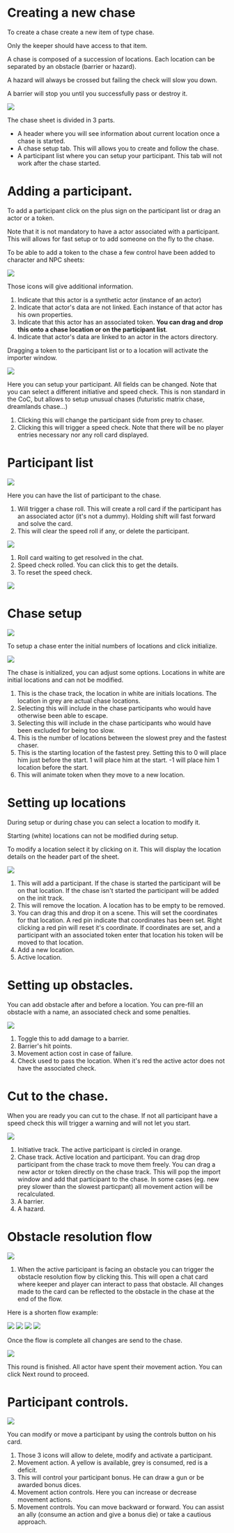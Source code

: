 # Creating a new chase

To create a chase create a new item of type chase.

Only the keeper should have access to that item.

A chase is composed of a succession of locations. Each location can be separated by an obstacle (barrier or hazard).

A hazard will always be crossed but failing the check will slow you down.

A barrier will stop you until you successfully pass or destroy it.

![](../../assets/manual/chases/new_chase.webp)

The chase sheet is divided in 3 parts.

- A header where you will see information about current location once a chase is started.
- A chase setup tab. This will allows you to create and follow the chase.
- A participant list where you can setup your participant. This tab will not work after the chase started.

# Adding a participant.

To add a participant click on the plus sign on the participant list or drag an actor or a token.

Note that it is not mandatory to have a actor associated with a participant. This will allows for fast setup or to add someone on the fly to the chase.

To be able to add a token to the chase a few control have been added to character and NPC sheets:

![](../../assets/manual/chases/new_controls.webp)

Those icons will give additional information.

1. Indicate that this actor is a synthetic actor (instance of an actor)
2. Indicate that actor's data are not linked. Each instance of that actor has his own properties.
3. Indicate that this actor has an associated token. **You can drag and drop this onto a chase location or on the participant list**.
4. Indicate that actor's data are linked to an actor in the actors directory.

Dragging a token to the participant list or to a location will activate the importer window.

![](../../assets/manual/chases/new_participant.webp)

Here you can setup your participant. All fields can be changed. Note that you can select a different initiative and speed check. This is non standard in the CoC, but allows to setup unusual chases (futuristic matrix chase, dreamlands chase...)

1. Clicking this will change the participant side from prey to chaser.
2. Clicking this will trigger a speed check. Note that there will be no player entries necessary nor any roll card displayed.

# Participant list

![](../../assets/manual/chases/participant_list.webp)

Here you can have the list of participant to the chase.

1. Will trigger a chase roll. This will create a roll card if the participant has an associated actor (it's not a dummy). Holding shift will fast forward and solve the card.
2. This will clear the speed roll if any, or delete the participant.

![](../../assets/manual/chases/participant_list_2.webp)

1. Roll card waiting to get resolved in the chat.
2. Speed check rolled. You can click this to get the details.
3. To reset the speed check.

![](../../assets/manual/chases/roll_card.webp)

# Chase setup

![](../../assets/manual/chases/chase_init.webp)

To setup a chase enter the initial numbers of locations and click initialize.

![](../../assets/manual/chases/chase_initialized.webp)

The chase is initialized, you can adjust some options. Locations in white are initial locations and can not be modified.

1. This is the chase track, the location in white are initials locations. The location in grey are actual chase locations.
2. Selecting this will include in the chase participants who would have otherwise been able to escape.
3. Selecting this will include in the chase participants who would have been excluded for being too slow.
4. This is the number of locations between the slowest prey and the fastest chaser.
5. This is the starting location of the fastest prey. Setting this to 0 will place him just before the start. 1 will place him at the start. -1 will place him 1 location before the start.
6. This will animate token when they move to a new location.

# Setting up locations

During setup or during chase you can select a location to modify it.

Starting (white) locations can not be modified during setup.</p>

To modify a location select it by clicking on it. This will display the location details on the header part of the sheet.

![](../../assets/manual/chases/setting_locations_1.webp)

1. This will add a participant. If the chase is started the participant will be on that location. If the chase isn't started the participant will be added on the init track.
2. This will remove the location. A location has to be empty to be removed.
3. You can drag this and drop it on a scene. This will set the coordinates for that location. A red pin indicate that coordinates has been set. Right clicking a red pin will reset it's coordinate. If coordinates are set, and a participant with an associated token enter that location his token will be moved to that location.
4. Add a new location.
5. Active location.


# Setting up obstacles.

You can add obstacle after and before a location. You can pre-fill an obstacle with a name, an associated check and some penalties.

![](../../assets/manual/chases/setting_locations_2.webp)

1. Toggle this to add damage to a barrier.
2. Barrier's hit points.
3. Movement action cost in case of failure.
4. Check used to pass the location. When it's red the active actor does not have the associated check.


# Cut to the chase.

When you are ready you can cut to the chase. If not all participant have a speed check this will trigger a warning and will not let you start.

![](../../assets/manual/chases/cut_to_the_chase_1.webp)

1. Initiative track. The active participant is circled in orange.
2. Chase track. Active location and participant. You can drag drop participant from the chase track to move them freely. You can drag a new actor or token directly on the chase track. This will pop the import window and add that participant to the chase. In some cases (eg. new prey slower than the slowest particpant) all movement action will be recalculated.
3. A barrier.
4. A hazard.

# Obstacle resolution flow

![](../../assets/manual/chases/cut_to_the_chase_2.webp)

1. When the active participant is facing an obstacle you can trigger the obstacle resolution flow by clicking this. This will open a chat card where keeper and player can interact to pass that obstacle. All changes made to the card can be reflected to the obstacle in the chase at the end of the flow.

Here is a shorten flow example:

![](../../assets/manual/chases/obstalce_flow_1.webp)
![](../../assets/manual/chases/obstalce_flow_2.webp)
![](../../assets/manual/chases/obstalce_flow_3.webp)
![](../../assets/manual/chases/obstalce_flow_4.webp)

Once the flow is complete all changes are send to the chase.

![](../../assets/manual/chases/cut_to_the_chase_3.webp)

This round is finished. All actor have spent their movement action. You can click Next round to proceed.

# Participant controls.

![](../../assets/manual/chases/participant_controls.webp)

You can modify or move a participant by using the controls button on his card.

1. Those 3 icons will allow to delete, modify and activate a participant.
2. Movement action. A yellow is available, grey is consumed, red is a deficit.
3. This will control your participant bonus. He can draw a gun or be awarded bonus dices.
4. Movement action controls. Here you can increase or decrease movement actions.
5. Movement controls. You can move backward or forward. You can assist an ally (consume an action and give a bonus die) or take a cautious approach.
